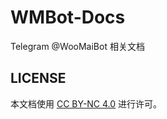 # WMBot-Docs

Telegram @WooMaiBot 相关文档

## LICENSE

本文档使用 [CC BY-NC 4.0](https://creativecommons.org/licenses/by-nc/4.0/) 进行许可。
